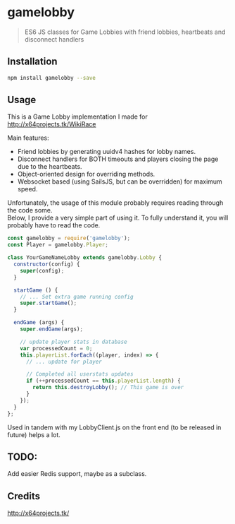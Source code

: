 # gamelobby

> ES6 JS classes for Game Lobbies with friend lobbies, heartbeats and disconnect handlers

## Installation

```sh
npm install gamelobby --save
```

## Usage

This is a Game Lobby implementation I made for http://x64projects.tk/WikiRace  

Main features:
 - Friend lobbies by generating uuidv4 hashes for lobby names.  
 - Disconnect handlers for BOTH timeouts and players closing the page due to the heartbeats.  
 - Object-oriented design for overriding methods.  
 - Websocket based (using SailsJS, but can be overridden) for maximum speed.  


Unfortunately, the usage of this module probably requires reading through the code some.  
Below, I provide a very simple part of using it. To fully understand it, you will  
probably have to read the code.


```js
const gamelobby = require('gamelobby');
const Player = gamelobby.Player;

class YourGameNameLobby extends gamelobby.Lobby {
  constructor(config) {
    super(config);
  }

  startGame () {
    // ... Set extra game running config
    super.startGame();
  }

  endGame (args) {
    super.endGame(args);

    // update player stats in database
    var processedCount = 0;
    this.playerList.forEach((player, index) => {
      // ... update for player

      // Completed all userstats updates
      if (++processedCount == this.playerList.length) {
        return this.destroyLobby(); // This game is over
      }
    });
  }
};
```

Used in tandem with my LobbyClient.js on the front end (to be released in future)  helps a lot.

## TODO:
Add easier Redis support, maybe as a subclass.  

## Credits
http://x64projects.tk/
